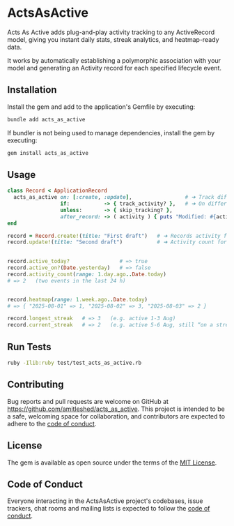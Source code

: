 # ActsAsActive

Acts As Active adds plug-and-play activity tracking to any ActiveRecord model, giving you instant daily stats, streak analytics, and heatmap-ready data.

It works by automatically establishing a polymorphic association with your model and generating an Activity record for each specified lifecycle event.

## Installation

Install the gem and add to the application's Gemfile by executing:

```bash
bundle add acts_as_active
```

If bundler is not being used to manage dependencies, install the gem by executing:

```bash
gem install acts_as_active
```

## Usage

```ruby
class Record < ApplicationRecord
  acts_as_active on: [:create, :update],                 # ➜ Track different actions
                 if:           -> { track_activity? },   # ➜ On different conditions
                 unless:       -> { skip_tracking? },
                 after_record: -> ( activity ) { puts "Modified: #{activity}" }   # ➜ Hook: runs after an activity is created or updated
end
```

```ruby
record = Record.create!(title: "First draft")   # ➜ Records activity for today
record.update!(title: "Second draft")           # ➜ Activity count for today = 2
 

record.active_today?                # => true
record.active_on?(Date.yesterday)   # => false
record.activity_count(range: 1.day.ago..Date.today)
# => 2   (two events in the last 24 h)


record.heatmap(range: 1.week.ago..Date.today)
# => { "2025-08-01" => 1, "2025-08-02" => 3, "2025-08-03" => 2 }

record.longest_streak   # => 3   (e.g. active 1-3 Aug)
record.current_streak   # => 2   (e.g. active 5-6 Aug, still “on a streak” today)
```

## Run Tests

```bash
ruby -Ilib:ruby test/test_acts_as_active.rb
```

## Contributing

Bug reports and pull requests are welcome on GitHub at https://github.com/amitleshed/acts_as_active. This project is intended to be a safe, welcoming space for collaboration, and contributors are expected to adhere to the [code of conduct](https://github.com/amitleshed/acts_as_active/blob/main/CODE_OF_CONDUCT.md).

## License

The gem is available as open source under the terms of the [MIT License](https://opensource.org/licenses/MIT).

## Code of Conduct

Everyone interacting in the ActsAsActive project's codebases, issue trackers, chat rooms and mailing lists is expected to follow the [code of conduct](https://github.com/amitleshed/acts_as_active/blob/main/CODE_OF_CONDUCT.md).
